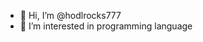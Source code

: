 - 👋 Hi, I’m @hodlrocks777
- 👀 I’m interested in programming language


<!---
hodlrocks777/hodlrocks777 is a ✨ special ✨ repository because its `README.md` (this file) appears on your GitHub profile.
You can click the Preview link to take a look at your changes.
--->
